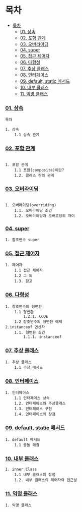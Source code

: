 # 목차
- [목차](#목차)
    - [01. 상속](#01-상속)
    - [02. 포함 관계](#02-포함-관계)
    - [03. 오버라이딩](#03-오버라이딩)
    - [04. super](#04-super)
    - [05. 접근 제어자](#05-접근-제어자)
    - [06. 다형성](#06-다형성)
    - [07. 추상 클래스](#07-추상-클래스)
    - [08. 인터페이스](#08-인터페이스)
    - [09. default, static 메서드](#09-default-static-메서드)
    - [10. 내부 클래스](#10-내부-클래스)
    - [11. 익명 클래스](#11-익명-클래스)


### [01. 상속](01.inheritance.md)
```
목차

1. 상속
    1.1 상속 관계
```

### [02. 포함 관계](02.composite.md)
```

1. 포함 관계
    1.1 포함(composite)이란?
    1.2. 클래스 간의 관계
```


### [03. 오버라이딩](03.overrading.md)
```

1. 오버라이딩(overriding)
    1.1. 오버라이딩 조건
    1.2. 오버라이딩과 오버로딩의 차이
```

### [04. super](04.super.md)
```
1. 참조변수 super
```

### [05. 접근 제어자](05.modifier.md)
```
1. 제어자
    1.1 접근 제어자
    1.2 그 외
    1.3. 참고
```

### [06. 다형성](06.polymorphism.md)
```
1. 참조변수의 형변환
    1.1 형변환
        1.2.1. CODE
    1.2 참조변수의 형변환 예제
2.instanceof 연산자
    1.1. 형변환 조건
        1.1.1. instanceof
```

### [07. 추상 클래스](07.abstract.md)
```
1. 추상 클래스
    1.1 추상 메서드
```

### [08. 인터페이스](08.interface.md)
```
1. 인터페이스
    1.1 인터페이스 상속
    1.2. 인터페이스와 추상클래스
    1.3. 인터페이스 구현
    1.4. 인터페이스의 장점
```

### [09. default, static 메서드](09.default-static-method.md)
```
1. default 메서드
    1.1 충돌 해결
```

### [10. 내부 클래스](10.inner-class.md)
```
1. inner Class
    1.1 내부 클래스의 장점
    1.2. 내부 클래스의 제어자와 접근성
```

### [11. 익명 클래스](11.anonymous.md)
```
1. 익명 클래스
```